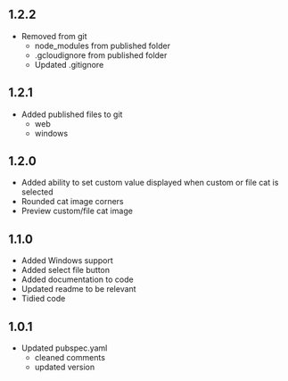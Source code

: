 ## 1.2.2

- Removed from git
    - node_modules from published folder
    - .gcloudignore from published folder
  - Updated .gitignore

## 1.2.1

- Added published files to git
    - web
    - windows

## 1.2.0

- Added ability to set custom value displayed when custom or file cat is selected
- Rounded cat image corners
- Preview custom/file cat image

## 1.1.0

- Added Windows support
- Added select file button
- Added documentation to code
- Updated readme to be relevant
- Tidied code

## 1.0.1

- Updated pubspec.yaml
    - cleaned comments
    - updated version
